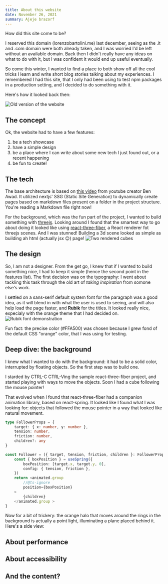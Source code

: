 ```yaml
---
title: About this website
date: November 26, 2021
summary: Ajeje brazorf
---
```


How did this site come to be?

I reserved this domain (lorenzobartolini.me) last december, seeing as the .it and .com domain were both already taken, and I was worried I'd be left without an available domain. Back then I didn't really have any ideas on what to do with it, but I was confident it would end up useful eventually.

So come this winter, I wanted to find a place to both show off all the cool tricks I learn and write short blog stories talking about my experiences. I remembered I had this site, that I only had been using to test npm packages in a production setting, and I decided to do something with it.

Here's how it looked back then:

![Old version of the website](old.webp "Is that bootstrap?")

## The concept
Ok, the website had to have a few features:
1. be a tech showcase
2. have a simple design
3. be a place where I can write about some new tech I just found out, or a recent happening
4. be fun to create!

## The tech
The base architecture is based on [this video](https://youtu.be/pY0vWYLDDco) from youtube creator Ben Awad. It utilized nextjs' SSG (Static Site Generation) to dynamically create pages based on markdown files present on a folder in the project structure. You're reading a Markdown file right now!

For the background, which was the fun part of the project, I wanted to build something with [threejs](https://threejs.org/). Looking around I found that the smartest way to go about doing it looked like using [react-three-fiber](https://github.com/pmndrs/react-three-fiber), a React renderer fot threejs scenes. And I was stunned! Building a 3d scene looked as simple as building ah html (actually jsx 😉) page!
![Two rendered cubes](cubes.webp "Beautiful, beautiful cubes!")

## The design
So, I am not a designer. From the get go, I knew that if I wanted to build something nice, I had to keep it simple (hence the second point in the features list).
The first decision was on the typography: I went about tackling this task through the old art of _taking inspiration_ from somone else's work.

I settled on a sans-serif default system font for the paragraph was a good idea, as it will blend in with what the user is used to seeing, and will also help load the page faster, and **Rubik** for the titles. It looked really nice, expecialy with the orange theme that I had decided on.
![Rubik font demonstration](rubik.webp "Rubik bold, used for the titles")

Fun fact: the precise color (#FFA500) was chosen because I grew fond of the default CSS "orange" color, that I was using for testing.

## Deep dive: the background

I knew what I wanted to do with the background: it had to be a solid color, interrupted by floating objects. So the first step was to build one.

I starded by CTRL-C CTRL-Ving the sample react-three-fiber project, and started playing with ways to move the objects. Soon I had a cube following the mouse pointer!

That evolved when I found that react-three-fiber had a companion animation library, based on react-spring. It looked like I found what I was looking for: objects that followed the mouse pointer in a way that looked like natural movement. 

```ts
type FollowerProps = {
    target: { x: number, y: number },
    tension: number,
    friction: number,
    children?: any
}

const Follower = ({ target, tension, friction, children }: FollowerProps) => {
    const { boxPosition } = useSpring({
        boxPosition: [target.x, target.y, 0],
        config: { tension, friction },
    })
    return <animated.group
        //@ts-ignore
        position={boxPosition}
    >
        {children}
    </animated.group >
}
```

Now for a bit of trickery: the orange halo that moves around the rings in the background is actually a point light, illuminating a plane placed behind it. Here's a side view:

## About performance

## About accessibility

## And the content?
